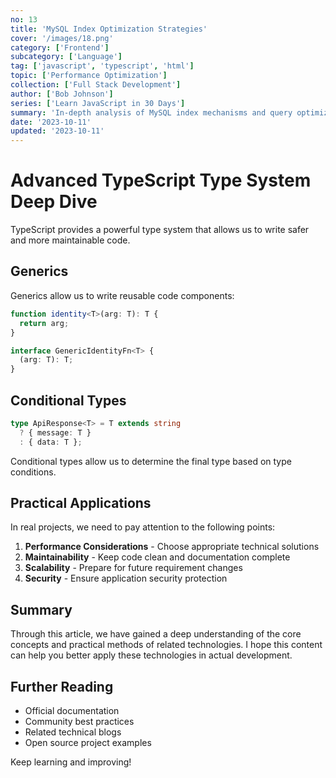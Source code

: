 ```yaml
---
no: 13
title: 'MySQL Index Optimization Strategies'
cover: '/images/18.png'
category: ['Frontend']
subcategory: ['Language']
tag: ['javascript', 'typescript', 'html']
topic: ['Performance Optimization']
collection: ['Full Stack Development']
author: ['Bob Johnson']
series: ['Learn JavaScript in 30 Days']
summary: 'In-depth analysis of MySQL index mechanisms and query optimization strategies.'
date: '2023-10-11'
updated: '2023-10-11'
---
```


# Advanced TypeScript Type System Deep Dive

TypeScript provides a powerful type system that allows us to write safer and more maintainable code.

## Generics

Generics allow us to write reusable code components:

```typescript
function identity<T>(arg: T): T {
  return arg;
}

interface GenericIdentityFn<T> {
  (arg: T): T;
}
```

## Conditional Types

```typescript
type ApiResponse<T> = T extends string 
  ? { message: T } 
  : { data: T };
```

Conditional types allow us to determine the final type based on type conditions.

## Practical Applications

In real projects, we need to pay attention to the following points:

1. **Performance Considerations** - Choose appropriate technical solutions
2. **Maintainability** - Keep code clean and documentation complete
3. **Scalability** - Prepare for future requirement changes
4. **Security** - Ensure application security protection

## Summary

Through this article, we have gained a deep understanding of the core concepts and practical methods of related technologies. I hope this content can help you better apply these technologies in actual development.

## Further Reading

- Official documentation
- Community best practices
- Related technical blogs
- Open source project examples

Keep learning and improving!